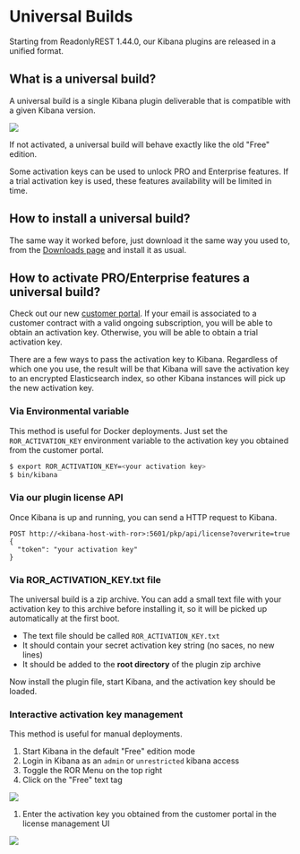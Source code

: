 # Universal Builds

Starting from ReadonlyREST 1.44.0, our Kibana plugins are released in a unified format.

## What is a universal build?

A universal build is a single Kibana plugin deliverable that is compatible with a given Kibana version.

![](assets/universal\_build.png)

If not activated, a universal build will behave exactly like the old "Free" edition.

Some activation keys can be used to unlock PRO and Enterprise features. If a trial activation key is used, these features availability will be limited in time.

## How to install a universal build?

The same way it worked before, just download it the same way you used to, from the [Downloads page](https://readonlyrest.com/download) and install it as usual.

## How to activate PRO/Enterprise features a universal build?

Check out our new [customer portal](https://readonlyrest.com/customer). If your email is associated to a customer contract with a valid ongoing subscription, you will be able to obtain an activation key. Otherwise, you will be able to obtain a trial activation key.

There are a few ways to pass the activation key to Kibana. Regardless of which one you use, the result will be that Kibana will save the activation key to an encrypted Elasticsearch index, so other Kibana instances will pick up the new activation key.

### Via Environmental variable

This method is useful for Docker deployments. Just set the `ROR_ACTIVATION_KEY` environment variable to the activation key you obtained from the customer portal.

```bash
$ export ROR_ACTIVATION_KEY=<your activation key>
$ bin/kibana 
```

### Via our plugin license API

Once Kibana is up and running, you can send a HTTP request to Kibana.

```
POST http://<kibana-host-with-ror>:5601/pkp/api/license?overwrite=true
{
  "token": "your activation key" 
}
```

### Via ROR\_ACTIVATION\_KEY.txt file

The universal build is a zip archive. You can add a small text file with your activation key to this archive before installing it, so it will be picked up automatically at the first boot.
- The text file should be called `ROR_ACTIVATION_KEY.txt`
- It should contain your secret activation key string (no saces, no new lines)
- It should be added to the **root directory** of the plugin zip archive

Now install the plugin file, start Kibana, and the activation key should be loaded.


### Interactive activation key management

This method is useful for manual deployments.

1. Start Kibana in the default "Free" edition mode
2. Login in Kibana as an `admin` or `unrestricted` kibana access
3. Toggle the ROR Menu on the top right
4. Click on the "Free" text tag

![](assets/edit\_activation\_key.png)

1. Enter the activation key you obtained from the customer portal in the license management UI

![](assets/activation\_keys\_gui.png)
